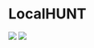 LocalHUNT
=========
![](https://dl.dropboxusercontent.com/u/2048705/white.jpg)
![](https://dl.dropboxusercontent.com/u/2048705/PM.png)
